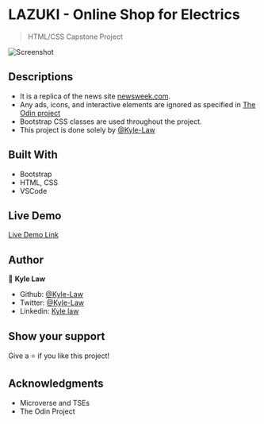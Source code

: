 # LAZUKI - Online Shop for Electrics

> HTML/CSS Capstone Project

![Screenshot](https://user-images.githubusercontent.com/55923773/73440344-18df6f00-438c-11ea-8e5f-6245f9a37c9d.png)

## Descriptions
- It is a replica of the news site [newsweek.com](https://www.newsweek.com/). 
- Any ads, icons, and interactive elements are ignored as specified in [The Odin project](https://www.theodinproject.com/courses/html5-and-css3/lessons/using-bootstrap)
- Bootstrap CSS classes are used throughout the project. 
- This project is done solely by [@Kyle-Law](https://github.com/Kyle-Law)

## Built With
- Bootstrap
- HTML, CSS
- VSCode

## Live Demo

[Live Demo Link](https://rawcdn.githack.com/Kyle-Law/newsweek-clone/720dfba9d91b66bdbfd2063f61a616130f1a9dc9/index.html)

## Author

👤 **Kyle Law**

- Github: [@Kyle-Law](https://github.com/Kyle-Law)
- Twitter: [@Kyle-Law](https://twitter.com/ZhunKhing)
- Linkedin: [Kyle law](https://www.linkedin.com/in/kyle-lawzhunkhing/)

## Show your support

Give a ⭐️ if you like this project!

## Acknowledgments

- Microverse and TSEs
- The Odin Project
